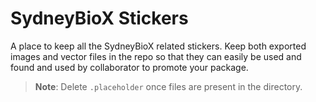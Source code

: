 # SydneyBioX Stickers

A place to keep all the SydneyBioX related stickers. Keep both exported images and vector files in the repo so that they can easily be used and found and used by collaborator to promote your package.

> **Note**: Delete `.placeholder` once files are present in the directory.